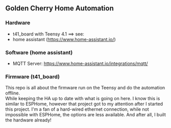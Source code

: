 ## Golden Cherry Home Automation

### Hardware

- t41_board with Teensy 4.1 ==> see:
- home assistant (https://www.home-assistant.io/)


### Software (home assistant)

- MQTT Server: https://www.home-assistant.io/integrations/mqtt/


### Firmware (t41_board)

This repo is all about the firmware run on the Teensy and do the automation offline.  
While keeping the HA up to date with what is going on here.
I know this is similar to ESPHome, however that project got to my attention after I started this project. I'm a fan of a hard-wired ethernet connection, while not impossible with ESPHome, the options are less available. And after all, I built the hardware already!



